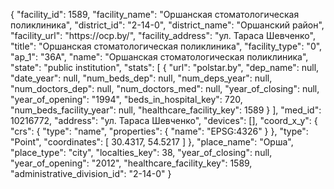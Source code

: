 {
    "facility_id": 1589,
    "facility_name": "Оршанская стоматологическая поликлиника",
    "district_id": "2-14-0",
    "district_name": "Оршанский район",
    "facility_url": "https:\/\/ocp.by\/",
    "facility_address": "ул. Тараса Шевченко",
    "title": "Оршанская стоматологическая поликлиника",
    "facility_type": "0",
    "ap_1": "36А",
    "name": "Оршанская стоматологическая поликлиника",
    "state": "public institution",
    "stats": [
        {
            "url": "polstar.by",
            "dep_name": null,
            "date_year": null,
            "num_beds_dep": null,
            "num_deps_year": null,
            "num_doctors_dep": null,
            "num_doctors_med": null,
            "year_of_closing": null,
            "year_of_opening": "1994",
            "beds_in_hospital_key": 720,
            "num_beds_facility_year": null,
            "healthcare_facility_key": 1589
        }
    ],
    "med_id": 10216772,
    "address": "ул. Тараса Шевченко",
    "devices": [],
    "coord_x_y": {
        "crs": {
            "type": "name",
            "properties": {
                "name": "EPSG:4326"
            }
        },
        "type": "Point",
        "coordinates": [
            30.4317,
            54.5217
        ]
    },
    "place_name": "Орша",
    "place_type": "city",
    "localties_key": 38,
    "year_of_closing": null,
    "year_of_opening": "2012",
    "healthcare_facility_key": 1589,
    "administrative_division_id": "2-14-0"
}